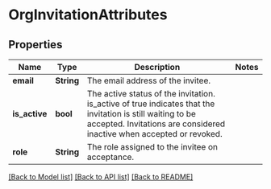 # OrgInvitationAttributes

## Properties

Name | Type | Description | Notes
------------ | ------------- | ------------- | -------------
**email** | **String** | The email address of the invitee. | 
**is_active** | **bool** | The active status of the invitation. is_active of true indicates that the invitation is still waiting to be accepted. Invitations are considered inactive when accepted or revoked.  | 
**role** | **String** | The role assigned to the invitee on acceptance. | 

[[Back to Model list]](../README.md#documentation-for-models) [[Back to API list]](../README.md#documentation-for-api-endpoints) [[Back to README]](../README.md)


